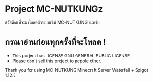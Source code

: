 # Project MC-NUTKUNGz
สวัสดีคนที่จะมาโหลดตัวระบบเซิฟ MC-NUTKUNG นะครับ
# กรณาอ่านก่อนทุกครั้งที่จะโหลด !
 - This porject has LICENSE GNU GENERAL PUBLIC LICENSE
 - Please don't sell this project to pepole other.

Thank you for using MC-NUTKUNG Minecraft Server Waterfall + Spigot 1.12.2
